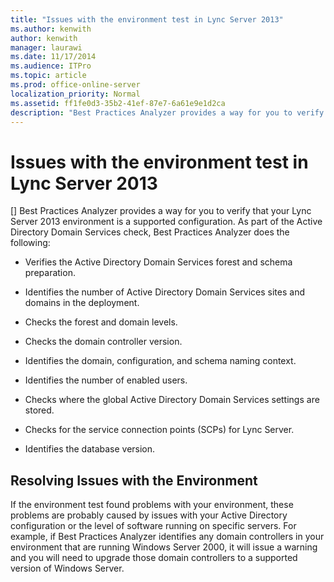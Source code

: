 ```yaml
---
title: "Issues with the environment test in Lync Server 2013"
ms.author: kenwith
author: kenwith
manager: laurawi
ms.date: 11/17/2014
ms.audience: ITPro
ms.topic: article
ms.prod: office-online-server
localization_priority: Normal
ms.assetid: ff1fe0d3-35b2-41ef-87e7-6a61e9e1d2ca
description: "Best Practices Analyzer provides a way for you to verify that your Lync Server 2013 environment is a supported configuration. As part of the Active Directory Domain Services check, Best Practices Analyzer does the following:"
---
```


# Issues with the environment test in Lync Server 2013
[]
Best Practices Analyzer provides a way for you to verify that your Lync Server 2013 environment is a supported configuration. As part of the Active Directory Domain Services check, Best Practices Analyzer does the following: 
  
- Verifies the Active Directory Domain Services forest and schema preparation.
    
- Identifies the number of Active Directory Domain Services sites and domains in the deployment.
    
- Checks the forest and domain levels.
    
- Checks the domain controller version.
    
- Identifies the domain, configuration, and schema naming context.
    
- Identifies the number of enabled users.
    
- Checks where the global Active Directory Domain Services settings are stored.
    
- Checks for the service connection points (SCPs) for Lync Server.
    
- Identifies the database version.
    
## Resolving Issues with the Environment

If the environment test found problems with your environment, these problems are probably caused by issues with your Active Directory configuration or the level of software running on specific servers. For example, if Best Practices Analyzer identifies any domain controllers in your environment that are running Windows Server 2000, it will issue a warning and you will need to upgrade those domain controllers to a supported version of Windows Server.
  

